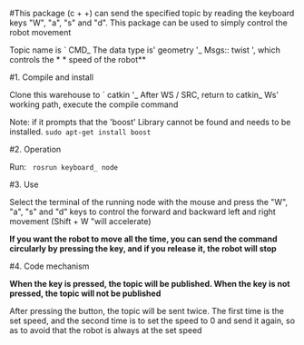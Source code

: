 #This package (c + +) can send the specified topic by reading the keyboard keys "W", "a", "s" and "d". This package can be used to simply control the robot movement

Topic name is ` CMD_ The data type is' geometry '_ Msgs:: twist ', which controls the * * speed of the robot**

#1. Compile and install

Clone this warehouse to ` catkin '_ After WS / SRC, return to catkin_ Ws' working path, execute the compile command




Note: if it prompts that the 'boost' Library cannot be found and needs to be installed. `sudo apt-get install boost`

#2. Operation

Run: ` rosrun keyboard_ node`

#3. Use

Select the terminal of the running node with the mouse and press the "W", "a", "s" and "d" keys to control the forward and backward left and right movement (Shift + W "will accelerate)




**If you want the robot to move all the time, you can send the command circularly by pressing the key, and if you release it, the robot will stop**

#4. Code mechanism

**When the key is pressed, the topic will be published. When the key is not pressed, the topic will not be published**




After pressing the button, the topic will be sent twice. The first time is the set speed, and the second time is to set the speed to 0 and send it again, so as to avoid that the robot is always at the set speed
